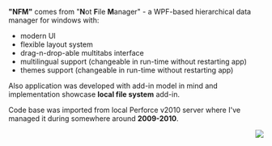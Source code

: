 **"NFM"** comes from "**N**ot **F**ile **M**anager" - a WPF-based hierarchical data manager for windows with:

* modern UI
* flexible layout system
* drag-n-drop-able multitabs interface
* multilingual support (changeable in run-time without restarting app)
* themes support (changeable in run-time without restarting app)

Also application was developed with add-in model in mind and implementation showcase **local file system** add-in.

Code base was imported from local Perforce v2010 server where I've managed it during somewhere around **2009-2010**.

<img align="right" src="https://github.com/sevenate/nfm/blob/master/nfm-screenshot.png">
